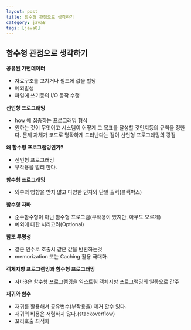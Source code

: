 ```yaml
---
layout: post
title: 함수형 관점으로 생각하기
category: java8
tags: [java8]
---
```

## 함수형 관점으로 생각하기 ##
**공유된 가변데이터**
- 자료구조를 고치거나 필드에 값을 할당
- 예외발생
- 파일에 쓰기등의 I/O 동작 수행

**선언형 프로그래밍**
- how 에 집중하는 프로그래밍 형식
- 원하는 것이 무엇이고 시스템이 어떻게 그 목표를 달성할 것인지등의 규칙을 정한다. 문제 자체가 코드로 명확하게 드러난다는 점이 선언형 프로그래밍의 강점

**왜 함수형 프로그램잉인가?**
- 선언형 프로그래밍
- 부작용을 멀리 한다.

**함수형 프로그래밍**
- 외부의 영향을 받지 않고 다양한 인자와 단일 출력(블랙박스)

**함수형 자바**
- 순수함수형이 아닌 함수형 프로그램(부작용이 있지만, 아무도 모르게)
- 예외에 대한 처리고려(Optional)

**참조 투명성**
- 같은 인수로 호출시 같은 값을 반환하는것
- memorization 또는 Caching 활용 극대화.

**객체지향 프로그램밍과 함수형 프로그래밍**
- 자바8은 함수형 프로그램밍을 익스트림 객체지향 프로그램밍의 일종으로 간주

**재귀와 함수**
- 재귀를 활용해서 공유변수(부작용을) 제거 할수 있다.
- 재귀의 비용은 저렴하지 않다.(stackoverflow)
- 꼬리호출 최적화

